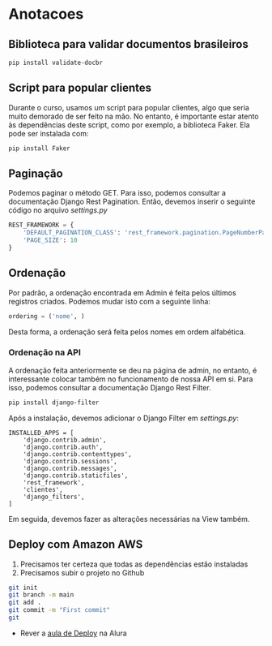 # Anotacoes

## Biblioteca para validar documentos brasileiros

```bash
pip install validate-docbr
```

## Script para popular clientes

Durante o curso, usamos um script para popular clientes, algo que seria muito demorado de ser feito na mão. No entanto, é importante estar atento às dependências deste script, como por exemplo, a biblioteca Faker. Ela pode ser instalada com:

```bash
pip install Faker
```

## Paginação

Podemos paginar o método GET. Para isso, podemos consultar a documentação Django Rest Pagination. Então, devemos inserir o seguinte código no arquivo *settings.py*

```python
REST_FRAMEWORK = {
    'DEFAULT_PAGINATION_CLASS': 'rest_framework.pagination.PageNumberPagination',
    'PAGE_SIZE': 10
}
```

## Ordenação

Por padrão, a ordenação encontrada em Admin é feita pelos últimos registros criados. Podemos mudar isto com a seguinte linha:

```python
ordering = ('nome', )
```

Desta forma, a ordenação será feita pelos nomes em ordem alfabética.

### Ordenação na API

A ordenação feita anteriormente se deu na página de admin, no entanto, é interessante colocar também no funcionamento de nossa API em si. Para isso, podemos consultar a documentação Django Rest Filter.

```bash
pip install django-filter
```

Após a instalação, devemos adicionar o Django Filter em *settings.py*:

```python3
INSTALLED_APPS = [
    'django.contrib.admin',
    'django.contrib.auth',
    'django.contrib.contenttypes',
    'django.contrib.sessions',
    'django.contrib.messages',
    'django.contrib.staticfiles',
    'rest_framework',
    'clientes',
    'django_filters',
]
```

Em seguida, devemos fazer as alterações necessárias na View também.

## Deploy com Amazon AWS

1. Precisamos ter certeza que todas as dependências estão instaladas
2. Precisamos subir o projeto no Github

```bash
git init
git branch -m main
git add .
git commit -m "First commit"
git 
```

* Rever a [aula de Deploy](https://cursos.alura.com.br/course/api-django-3-validacoes-buscas-filtros-deploy/task/81293) na Alura
